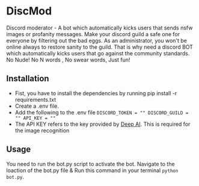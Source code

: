 # DiscMod
Discord moderator - A bot which automatically kicks users that sends nsfw images or profanity messages.
Make your discord guild a safe one for everyone by filtering out the bad eggs. As an administrator, you won't be online always to restore sanity to the guild.
That is why need a discord BOT which automatically kicks users that go against the community standards. No Nude! No N words , No swear words, Just fun!
## Installation
- Fist, you have to install the dependencies by running pip install -r requirements.txt
- Create a .env file.
- Add the following to the .env file
`DISCORD_TOKEN = ""
DISCORD_GUILD = ""
API_KEY = ""`
- The API KEY refers to the key provided by [Deep AI](https://deepai.org/). This is required for the image recognition
## Usage
You need to run the bot.py script to activate the bot. Navigate to the loaction of the bot.py file & Run this command in your terminal
`python bot.py`.
